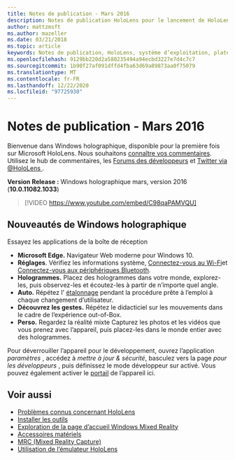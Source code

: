 ```yaml
---
title: Notes de publication - Mars 2016
description: Notes de publication HoloLens pour le lancement de HoloLens et Windows holographique.
author: mattzmsft
ms.author: mazeller
ms.date: 03/21/2018
ms.topic: article
keywords: Notes de publication, HoloLens, système d’exploitation, plateforme, fonctionnalités, générer, lancer
ms.openlocfilehash: 9129bb220d2a580235494a94ecbd3227e7d4c7c7
ms.sourcegitcommit: 1b90f27af091dffd4fba63d69a89873aa0f75079
ms.translationtype: MT
ms.contentlocale: fr-FR
ms.lasthandoff: 12/22/2020
ms.locfileid: "97725930"
---
```

# <a name="release-notes---march-2016"></a>Notes de publication - Mars 2016

Bienvenue dans Windows holographique, disponible pour la première fois sur Microsoft HoloLens. Nous souhaitons [connaître vos commentaires](https://docs.microsoft.com/windows/mixed-reality/give-us-feedback). Utilisez le hub de commentaires, les [Forums des développeurs](https://forums.hololens.com) et [Twitter via @HoloLens ](https://twitter.com/hololens).

**Version Release :** Windows holographique mars, version 2016 (**10.0.11082.1033**)

>[!VIDEO https://www.youtube.com/embed/C98qaPAMVQU]

## <a name="whats-in-windows-holographic"></a>Nouveautés de Windows holographique

Essayez les applications de la boîte de réception
* **Microsoft Edge.** Navigateur Web moderne pour Windows 10.
* **Réglages**. Vérifiez les informations système, [Connectez-vous au Wi-Fi](https://docs.microsoft.com/windows/mixed-reality/connecting-to-wi-fi-on-hololens)et [Connectez-vous aux périphériques Bluetooth](https://docs.microsoft.com/windows/mixed-reality/discover/hardware-accessories).
* **Hologrammes.** Placez des hologrammes dans votre monde, explorez-les, puis observez-les et écoutez-les à partir de n’importe quel angle.
* **Auto.** Répétez l' [étalonnage](https://docs.microsoft.com/windows/mixed-reality/calibration) pendant la procédure prête à l’emploi à chaque changement d’utilisateur.
* **Découvrez les gestes.** Répétez le didacticiel sur les mouvements dans le cadre de l’expérience out-of-Box.
* **Perso.** Regardez la réalité mixte Capturez les photos et les vidéos que vous prenez avec l’appareil, puis placez-les dans le monde entier avec des hologrammes.

Pour déverrouiller l’appareil pour le développement, ouvrez l’application *paramètres* , accédez à *mettre à jour & sécurité*, basculez vers la page *pour les développeurs* , puis définissez le mode développeur sur activé. Vous pouvez également activer le [portail](https://docs.microsoft.com/windows/mixed-reality/develop/platform-capabilities-and-apis/using-the-windows-device-portal) de l’appareil ici.

## <a name="see-also"></a>Voir aussi
* [Problèmes connus concernant HoloLens](https://docs.microsoft.com/windows/mixed-reality/hololens-known-issues)
* [Installer les outils](https://docs.microsoft.com/windows/mixed-reality/develop/install-the-tools)
* [Exploration de la page d’accueil Windows Mixed Reality](https://docs.microsoft.com/windows/mixed-reality/discover/navigating-the-windows-mixed-reality-home)
* [Accessoires matériels](https://docs.microsoft.com/windows/mixed-reality/discover/hardware-accessories)
* [MRC (Mixed Reality Capture)](https://docs.microsoft.com/windows/mixed-reality/mixed-reality-capture)
* [Utilisation de l’émulateur HoloLens](https://docs.microsoft.com/windows/mixed-reality/develop/platform-capabilities-and-apis/using-the-hololens-emulator)
